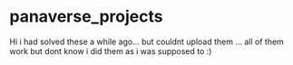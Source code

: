 # panaverse_projects
Hi i had solved these a while ago... but couldnt upload them ... all of them work but dont know i did them as i was supposed to  :)
